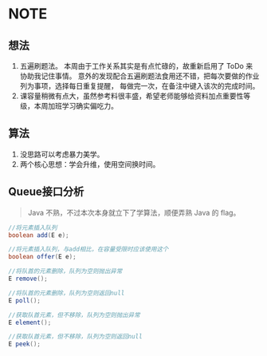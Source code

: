 # NOTE
## 想法
1. 五遍刷题法。
   本周由于工作关系其实是有点忙碌的，故重新启用了 ToDo 来协助我记住事情。
   意外的发现配合五遍刷题法食用还不错，把每次要做的作业列为事项，选择每日重复提醒，
   每做完一次，在备注中键入该次的完成时间。
2. 课容量稍微有点大，虽然参考料很丰盛，希望老师能够给资料加点重要性等级，本周加班学习确实偏吃力。

## 算法
1. 没思路可以考虑暴力美学。
2. 两个核心思想：学会升维，使用空间换时间。

## Queue接口分析
> Java 不熟，不过本次本身就立下了学算法，顺便弄熟 Java 的 flag。
```java
//将元素插入队列
boolean add(E e);

//将元素插入队列，与add相比，在容量受限时应该使用这个
boolean offer(E e);

//将队首的元素删除，队列为空则抛出异常
E remove();

//将队首的元素删除，队列为空则返回null
E poll();

//获取队首元素，但不移除，队列为空则抛出异常
E element();

//获取队首元素，但不移除，队列为空则返回null
E peek();
```


